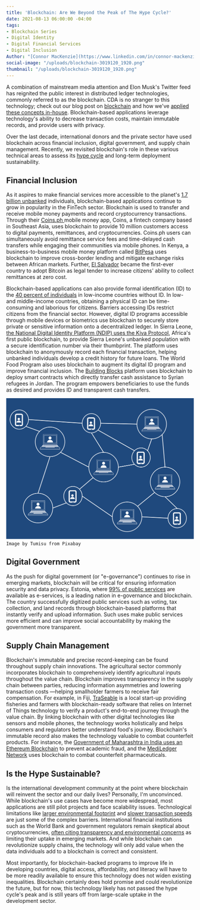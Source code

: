 ```yaml
---
title: 'Blockchain: Are We Beyond the Peak of The Hype Cycle?'
date: 2021-08-13 06:00:00 -04:00
tags:
- Blockchain Series
- Digital Identity
- Digital Financial Services
- Digital Inclusion
Author: "[Connor MacKenzie](https://www.linkedin.com/in/connor-mackenzie/)"
social-image: "/uploads/blockchain-3019120_1920.png"
thumbnail: "/uploads/blockchain-3019120_1920.png"
---
```


A combination of mainstream media attention and Elon Musk's Twitter feed has reignited the public interest in distributed ledger technologies, commonly referred to as the blockchain. CDA is no stranger to this technology; check out our blog post on [blockchain](https://dai-global-digital.com/blockchain-for-development-part-1-understanding-the-tech.html) and how we've [applied these concepts in-house](https://dai-global-digital.com/getting-past-the-blockchain-hype-cycle.html). Blockchain-based applications leverage technology's ability to decrease transaction costs, maintain immutable records, and provide users with privacy.

Over the last decade, international donors and the private sector have used blockchain across financial inclusion, digital government, and supply chain management. Recently, we revisited blockchain's role in these various technical areas to assess its [hype cycle](https://www.gartner.com/en/research/methodologies/gartner-hype-cycle) and long-term deployment sustainability.

<!--more-->

## Financial Inclusion

As it aspires to make financial services more accessible to the planet's [1.7 billion unbanked](https://globalfindex.worldbank.org/sites/globalfindex/files/chapters/2017%20Findex%20full%20report_chapter2.pdf) individuals, blockchain-based applications continue to grow in popularity in the FinTech sector. Blockchain is used to transfer and receive mobile money payments and record cryptocurrency transactions. Through their [Coins.ph ](https://coins.ph/)mobile money app, Coins, a fintech company based in Southeast Asia, uses blockchain to provide 10 million customers access to digital payments, remittances, and cryptocurrencies. Coins.ph users can simultaneously avoid remittance service fees and time-delayed cash transfers while engaging their communities via mobile phones. In Kenya, a business-to-business mobile money platform called [BitPesa](https://www.coindesk.com/company/bitpesa) uses blockchain to improve cross-border lending and mitigate exchange risks between African markets. Further, [El Salvador](https://www.forbes.com/sites/lawrencewintermeyer/2021/08/05/could-developing-nations-follow-el-salvadors-move-to-bitcoin/?sh=11b42c528b70) became the first-ever country to adopt Bitcoin as legal tender to increase citizens' ability to collect remittances at zero cost.

Blockchain-based applications can also provide formal identification (ID) to the [40 percent of individuals](https://documents1.worldbank.org/curated/en/953621531854471275/Global-ID-Coverage-Barriers-and-Use-by-the-Numbers-Insights-from-the-ID4D-Findex-Survey.pdf) in low-income countries without ID. In low- and middle-income countries, obtaining a physical ID can be time-consuming and laborious for citizens. Barriers accessing IDs restrict citizens from the financial sector. However, digital ID programs accessible through mobile devices or biometrics use blockchain to securely store private or sensitive information onto a decentralized ledger. In Sierra Leone, [the National Digital Identity Platform (NDIP) uses the Kiva Protocol](https://www.kiva.org/blog/kivas-next-frontier-kiva-protocol), Africa's first public blockchain, to provide Sierra Leone's unbanked population with a secure identification number via their thumbprint. The platform uses blockchain to anonymously record each financial transaction, helping unbanked individuals develop a credit history for future loans. The World Food Program also uses blockchain to augment its digital ID program and improve financial inclusion. The [Building Blocks](https://innovation.wfp.org/project/building-blocks) platform uses blockchain to deploy smart contracts which directly transfer cash assistance to Syrian refugees in Jordan. The program empowers beneficiaries to use the funds as desired and provides ID and transparent cash transfers.

![blockchain-3019120_1920.png](/uploads/blockchain-3019120_1920.png)`Image by Tumisu from Pixabay`

## Digital Government

As the push for digital government (or "e-governance") continues to rise in emerging markets, blockchain will be critical for ensuring information security and data privacy. Estonia, where [99% of public services](https://www.pwc.com/gx/en/services/legal/tech/assets/estonia-the-digital-republic-secured-by-blockchain.pdf) are available as e-services, is a leading nation in e-governance and blockchain. The country successfully digitized public services such as voting, tax collection, and land records through blockchain-based platforms that instantly verify and upload information. Such uses make public services more efficient and can improve social accountability by making the government more transparent.

## Supply Chain Management

Blockchain's immutable and precise record-keeping can be found throughout supply chain innovations. The agricultural sector commonly incorporates blockchain to comprehensively identify agricultural inputs throughout the value chain. Blockchain improves transparency in the supply chain between parties, reducing information asymmetries and lowering transaction costs —helping smallholder farmers to receive fair compensation. For example, in Fiji, [TraSeable](https://www.traseable.com/about/) is a local start-up providing fisheries and farmers with blockchain-ready software that relies on Internet of Things technology to verify a product's end-to-end journey through the value chain. By linking blockchain with other digital technologies like sensors and mobile phones, the technology works holistically and helps consumers and regulators better understand food's journey. Blockchain's immutable record also makes the technology valuable to combat counterfeit products. For instance, the [Government of Maharashtra in India uses an Ethereum Blockchain](https://www.businessinsider.in/cryptocurrency/news/maharashtra-karnataka-and-telangana-plan-to-use-ethereum-in-their-fight-against-fake-degrees/articleshow/84823688.cms) to prevent academic fraud, and the [MediLedger Network](https://www.mediledger.com/) uses blockchain to combat counterfeit pharmaceuticals.

## Is the Hype Sustainable?

Is the international development community at the point where blockchain will reinvent the sector and our daily lives? Personally, I'm unconvinced. While blockchain's use cases have become more widespread, most applications are still pilot projects and face scalability issues. Technological limitations like [larger environmental footprint](https://www.nature.com/articles/s41467-021-22256-3) and [slower transaction speeds](https://towardsdatascience.com/the-blockchain-scalability-problem-the-race-for-visa-like-transaction-speed-5cce48f9d44) are just some of the complex barriers. International financial institutions such as the World Bank and government regulators remain skeptical about cryptocurrencies, [often citing transparency and environmental concerns](https://www.bbc.com/news/business-57507386) as limiting their uptake in emerging markets. And while blockchain can revolutionize supply chains, the technology will only add value when the data individuals add to a blockchain is correct and consistent.

Most importantly, for blockchain-backed programs to improve life in developing countries, digital access, affordability, and literacy will have to be more readily available to ensure this technology does not widen existing inequalities. Blockchain certainly does hold promise and could revolutionize the future, but for now, this technology likely has not passed the hype cycle's peak and is still years off from large-scale uptake in the development sector.